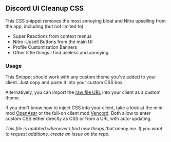 ## Discord UI Cleanup CSS

This CSS snippet removes the most annoying bloat and Nitro upselling from the app, including (but not limited to)

- Super Reactions from context menus
- Nitro-Upsell Buttons from the main UI
- Profile Customization Banners
- Other little things I find useless and annoying

### Usage

This Snippet should work with any custom theme you've added to your client. Just copy and paste it into your custom CSS box.

Alternatively, you can import the [raw file URL](https://raw.githubusercontent.com/justrainer/discord-ui-cleanup/main/DiscordCleanup.css) into your client as a custom theme.

If you don't know how to inject CSS into your client, take a look at the mini-mod [OpenAsar](https://openasar.dev/) or the full-on client mod [Vencord](https://vencord.dev/).
Both allow to enter custom CSS either directly as CSS or from a URL with auto-updating.

*This file is updated whenever I find new things that annoy me. If you want to request additions, create an issue on the repo.*
